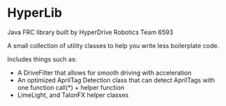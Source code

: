 # HyperLib
Java FRC library built by HyperDrive Robotics Team 6593

A small collection of utility classes to help you write less boilerplate code.

Includes things such as:
- A DriveFilter that allows for smooth driving with acceleration
- An optimized AprilTag Detection class that can detect AprilTags with one function call(*) + helper function
- LimeLight, and TalonFX helper classes